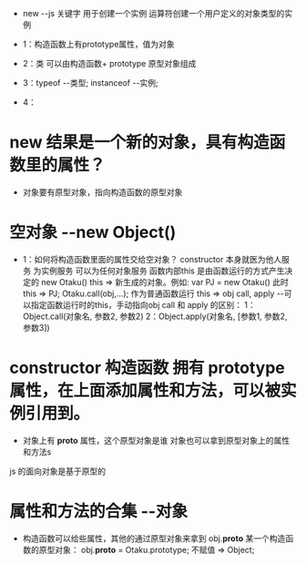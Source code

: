 - new --js 关键字 用于创建一个实例
    运算符创建一个用户定义的对象类型的实例

- 1：构造函数上有prototype属性，值为对象
- 2：类 可以由构造函数+ prototype 原型对象组成
- 3：typeof --类型;  instanceof  --实例;
- 4：

# new 结果是一个新的对象，具有构造函数里的属性？
  - 对象要有原型对象，指向构造函数的原型对象

# 空对象 --new Object()
  - 1：如何将构造函数里面的属性交给空对象？
      constructor 本身就医为他人服务
      为实例服务 可以为任何对象服务
      函数内部this 是由函数运行的方式产生决定的
      new Otaku()  this => 新生成的对象。例如: var PJ = new Otaku()  此时 this => PJ;
      Otaku.call(obj,...); 作为普通函数运行 this => obj
      call, apply --可以指定函数运行时的this，手动指向obj
      call 和 apply 的区别：
        1：Object.call(对象名, 参数2, 参数2)
        2：Object.apply(对象名, [参数1, 参数2, 参数3])

# constructor 构造函数 拥有 prototype属性，在上面添加属性和方法，可以被实例引用到。
  - 对象上有 __proto__ 属性，这个原型对象是谁
    对象也可以拿到原型对象上的属性和方法s

  js 的面向对象是基于原型的

# 属性和方法的合集 --对象
  - 构造函数可以给些属性，其他的通过原型对象来拿到
    obj.__proto__ 某一个构造函数的原型对象：
      obj.__proto__ = Otaku.prototype;
      不赋值 => Object;